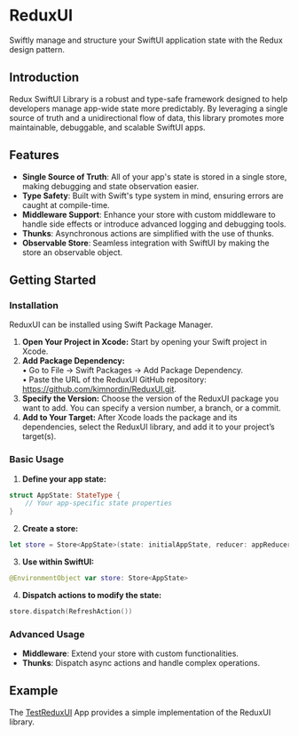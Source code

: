 # ReduxUI
Swiftly manage and structure your SwiftUI application state with the Redux design pattern.

## Introduction
Redux SwiftUI Library is a robust and type-safe framework designed to help developers manage app-wide state more predictably. By leveraging a single source of truth and a unidirectional flow of data, this library promotes more maintainable, debuggable, and scalable SwiftUI apps.

## Features
- **Single Source of Truth**: All of your app's state is stored in a single store, making debugging and state observation easier.
- **Type Safety**: Built with Swift's type system in mind, ensuring errors are caught at compile-time.
- **Middleware Support**: Enhance your store with custom middleware to handle side effects or introduce advanced logging and debugging tools.
- **Thunks**: Asynchronous actions are simplified with the use of thunks.
- **Observable Store**: Seamless integration with SwiftUI by making the store an observable object.

## Getting Started
### Installation
ReduxUI can be installed using Swift Package Manager.

1. **Open Your Project in Xcode:**
Start by opening your Swift project in Xcode.
2. **Add Package Dependency:**  
  •	Go to File → Swift Packages → Add Package Dependency.  
  •	Paste the URL of the ReduxUI GitHub repository: https://github.com/kimnordin/ReduxUI.git.
3. **Specify the Version:**
Choose the version of the ReduxUI package you want to add. You can specify a version number, a branch, or a commit.
4. **Add to Your Target:**
After Xcode loads the package and its dependencies, select the ReduxUI library, and add it to your project’s target(s).

### Basic Usage
1. **Define your app state:**
```swift
struct AppState: StateType {
    // Your app-specific state properties
}
```

2. **Create a store:**
```swift
let store = Store<AppState>(state: initialAppState, reducer: appReducer)
```

3. **Use within SwiftUI:**
```swift
@EnvironmentObject var store: Store<AppState>
```

4. **Dispatch actions to modify the state:**
```swift
store.dispatch(RefreshAction())
```

### Advanced Usage
- **Middleware**: Extend your store with custom functionalities.
- **Thunks**: Dispatch async actions and handle complex operations.

## Example
The [TestReduxUI](https://github.com/kimnordin/TestReduxUI) App provides a simple implementation of the ReduxUI library.
